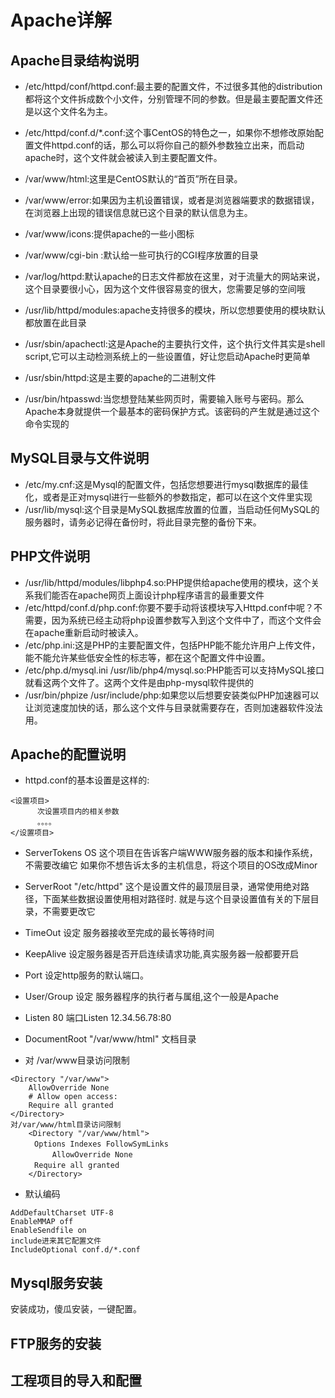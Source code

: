 # Apache详解

## Apache目录结构说明
* /etc/httpd/conf/httpd.conf:最主要的配置文件，不过很多其他的distribution都将这个文件拆成数个小文件，分别管理不同的参数。但是最主要配置文件还是以这个文件名为主。
* /etc/httpd/conf.d/*.conf:这个事CentOS的特色之一，如果你不想修改原始配置文件httpd.conf的话，那么可以将你自己的额外参数独立出来，而启动apache时，这个文件就会被读入到主要配置文件。

* /var/www/html:这里是CentOS默认的“首页”所在目录。
* /var/www/error:如果因为主机设置错误，或者是浏览器端要求的数据错误，在浏览器上出现的错误信息就已这个目录的默认信息为主。
* /var/www/icons:提供apache的一些小图标
* /var/www/cgi-bin :默认给一些可执行的CGI程序放置的目录
* /var/log/httpd:默认apache的日志文件都放在这里，对于流量大的网站来说，这个目录要很小心，因为这个文件很容易变的很大，您需要足够的空间哦

* /usr/lib/httpd/modules:apache支持很多的模块，所以您想要使用的模块默认都放置在此目录
* /usr/sbin/apachectl:这是Apache的主要执行文件，这个执行文件其实是shell script,它可以主动检测系统上的一些设置值，好让您启动Apache时更简单
* /usr/sbin/httpd:这是主要的apache的二进制文件
* /usr/bin/htpasswd:当您想登陆某些网页时，需要输入账号与密码。那么Apache本身就提供一个最基本的密码保护方式。该密码的产生就是通过这个命令实现的


## MySQL目录与文件说明


* /etc/my.cnf:这是Mysql的配置文件，包括您想要进行mysql数据库的最佳化，或者是正对mysql进行一些额外的参数指定，都可以在这个文件里实现
* /usr/lib/mysql:这个目录是MySQL数据库放置的位置，当启动任何MySQL的服务器时，请务必记得在备份时，将此目录完整的备份下来。

## PHP文件说明

* /usr/lib/httpd/modules/libphp4.so:PHP提供给apache使用的模块，这个关系我们能否在apache网页上面设计php程序语言的最重要文件
* /etc/httpd/conf.d/php.conf:你要不要手动将该模块写入Httpd.conf中呢？不需要，因为系统已经主动将php设置参数写入到这个文件中了，而这个文件会在apache重新启动时被读入。
* /etc/php.ini:这是PHP的主要配置文件，包括PHP能不能允许用户上传文件，能不能允许某些低安全性的标志等，都在这个配置文件中设置。
* /etc/php.d/mysql.ini /usr/lib/php4/mysql.so:PHP能否可以支持MySQL接口就看这两个文件了。这两个文件是由php-mysql软件提供的
* /usr/bin/phpize /usr/include/php:如果您以后想要安装类似PHP加速器可以让浏览速度加快的话，那么这个文件与目录就需要存在，否则加速器软件没法用。

## Apache的配置说明
* httpd.conf的基本设置是这样的:
```
<设置项目>
      次设置项目内的相关参数
      。。。。
</设置项目>
```

* ServerTokens OS
这个项目在告诉客户端WWW服务器的版本和操作系统，不需要改编它
如果你不想告诉太多的主机信息，将这个项目的OS改成Minor

* ServerRoot "/etc/httpd"
这个是设置文件的最顶层目录，通常使用绝对路径，下面某些数据设置使用相对路径时.
就是与这个目录设置值有关的下层目录，不需要更改它

* TimeOut 
设定 服务器接收至完成的最长等待时间 

* KeepAlive 
设定服务器是否开启连续请求功能,真实服务器一般都要开启
* Port 
设定http服务的默认端口。
* User/Group 
设定 服务器程序的执行者与属组,这个一般是Apache

* Listen 80
端口Listen 12.34.56.78:80

* DocumentRoot "/var/www/html"
文档目录

* 对 /var/www目录访问限制
```
<Directory "/var/www">
    AllowOverride None
    # Allow open access:
    Require all granted
</Directory>
对/var/www/html目录访问限制
	<Directory "/var/www/html">
　　 	Options Indexes FollowSymLinks
　　	 	AllowOverride None
 　　	Require all granted
	</Directory>
```
* 默认编码
```
AddDefaultCharset UTF-8
EnableMMAP off
EnableSendfile on
include进来其它配置文件
IncludeOptional conf.d/*.conf
```

## Mysql服务安装

安装成功，傻瓜安装，一键配置。

## FTP服务的安装


## 工程项目的导入和配置